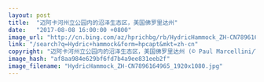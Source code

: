 ```yaml
---
layout: post
title:  "迈阿卡河州立公园内的沼泽生态区，美国佛罗里达州"
date:   "2017-08-08 16:00:00 +0800"
image_url: "http://cn.bing.com/az/hprichbg/rb/HydricHammock_ZH-CN7896164965_1920x1080.jpg"
link: "/search?q=Hydric+hammock&form=hpcapt&mkt=zh-cn"
copyright: "迈阿卡河州立公园内的沼泽生态区，美国佛罗里达州 (© Paul Marcellini/Tandem Stills + Motion)"
image_hash: "af8aa984e629bf6fd7b4a9ee831eeb2f"
image_filename: "HydricHammock_ZH-CN7896164965_1920x1080.jpg"
---
```

